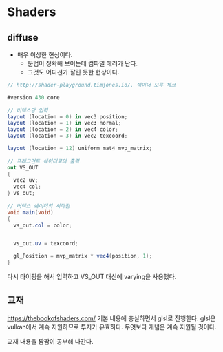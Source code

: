 # Shaders 

## diffuse

- 매우 이상한 현상이다.
  - 문법이 정확해 보이는데 컴파일 에러가 난다.
  - 그것도 어디선가 잘린 듯한 현상이다.

```c#
// http://shader-playground.timjones.io/. 쉐이더 오류 체크

#version 430 core
 
// 버텍스당 입력
layout (location = 0) in vec3 position;
layout (location = 1) in vec3 normal;
layout (location = 2) in vec4 color;
layout (location = 3) in vec2 texcoord;

layout (location = 12) uniform mat4 mvp_matrix;
 
// 프래그먼트 쉐이더로의 출력
out VS_OUT
{
  vec2 uv;
  vec4 col;
} vs_out;
 
// 버텍스 쉐이더의 시작점
void main(void)
{
  vs_out.col = color;


  vs_out.uv = texcoord;

  gl_Position = mvp_matrix * vec4(position, 1);
}
```

다시 타이핑을 해서 입력하고 VS_OUT 대신에 varying을 사용했다. 

## 교재 

https://thebookofshaders.com/
기본 내용에 충실하면서 glsl로 진행한다. 
glsl은 vulkan에서 계속 지원하므로 투자가 유효하다.
무엇보다 개념은 계속 지원될 것이다. 

교재 내용을 짬짬이 공부해 나간다. 

